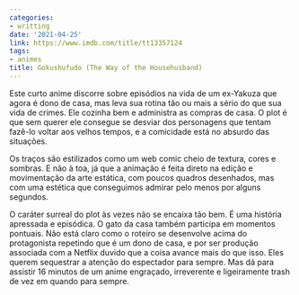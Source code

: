 ```yaml
---
categories:
- writting
date: '2021-04-25'
link: https://www.imdb.com/title/tt13357124
tags:
- animes
title: Gokushufudo (The Way of the Househusband)
---
```


Este curto anime discorre sobre episódios na vida de um ex-Yakuza que agora é dono de casa, mas leva sua rotina tão ou mais a sério do que sua vida de crimes. Ele cozinha bem e administra as compras de casa. O plot é que sem querer ele consegue se desviar dos personagens que tentam fazê-lo voltar aos velhos tempos, e a comicidade está no absurdo das situações.

Os traços são estilizados como um web comic cheio de textura, cores e sombras. E não à toa, já que a animação é feita direto na edição e movimentação da arte estática, com poucos quadros desenhados, mas com uma estética que conseguimos admirar pelo menos por alguns segundos.

O caráter surreal do plot às vezes não se encaixa tão bem. É uma história apressada e episódica. O gato da casa também participa em momentos pontuais. Não está claro como o roteiro se desenvolve acima do protagonista repetindo que é um dono de casa, e por ser produção associada com a Netflix duvido que a coisa avance mais do que isso. Eles querem sequestrar a atenção do espectador para sempre. Mas dá para assistir 16 minutos de um anime engraçado, irreverente e ligeiramente trash de vez em quando para sempre.

